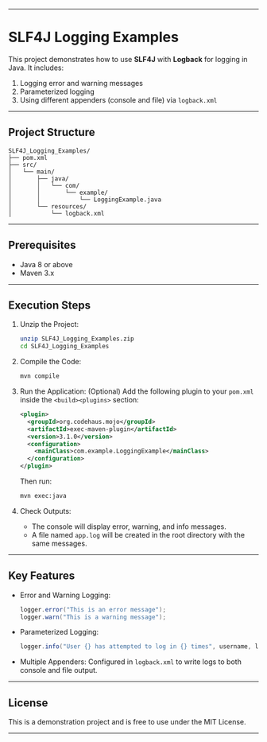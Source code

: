
---

# SLF4J Logging Examples

This project demonstrates how to use **SLF4J** with **Logback** for logging in Java. It includes:

1. Logging error and warning messages
2. Parameterized logging
3. Using different appenders (console and file) via `logback.xml`

---

## Project Structure

```
SLF4J_Logging_Examples/
├── pom.xml
├── src/
│   └── main/
│       ├── java/
│       │   └── com/
│       │       └── example/
│       │           └── LoggingExample.java
│       └── resources/
│           └── logback.xml
```

---

## Prerequisites

* Java 8 or above
* Maven 3.x

---

## Execution Steps

1. Unzip the Project:

   ```bash
   unzip SLF4J_Logging_Examples.zip
   cd SLF4J_Logging_Examples
   ```

2. Compile the Code:

   ```bash
   mvn compile
   ```

3. Run the Application:
   (Optional) Add the following plugin to your `pom.xml` inside the `<build><plugins>` section:

   ```xml
   <plugin>
     <groupId>org.codehaus.mojo</groupId>
     <artifactId>exec-maven-plugin</artifactId>
     <version>3.1.0</version>
     <configuration>
       <mainClass>com.example.LoggingExample</mainClass>
     </configuration>
   </plugin>
   ```

   Then run:

   ```bash
   mvn exec:java
   ```

4. Check Outputs:

   * The console will display error, warning, and info messages.
   * A file named `app.log` will be created in the root directory with the same messages.

---

## Key Features

* Error and Warning Logging:

  ```java
  logger.error("This is an error message");
  logger.warn("This is a warning message");
  ```

* Parameterized Logging:

  ```java
  logger.info("User {} has attempted to log in {} times", username, loginAttempts);
  ```

* Multiple Appenders:
  Configured in `logback.xml` to write logs to both console and file output.

---

## License

This is a demonstration project and is free to use under the MIT License.

---

